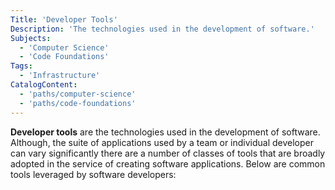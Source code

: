 ```yaml
---
Title: 'Developer Tools'
Description: 'The technologies used in the development of software.'
Subjects:
  - 'Computer Science'
  - 'Code Foundations'
Tags:
  - 'Infrastructure'
CatalogContent:
  - 'paths/computer-science'
  - 'paths/code-foundations'
---
```


**Developer tools** are the technologies used in the development of software. Although, the suite of applications used by a team or individual developer can vary significantly there are a number of classes of tools that are broadly adopted in the service of creating software applications. Below are common tools leveraged by software developers:
